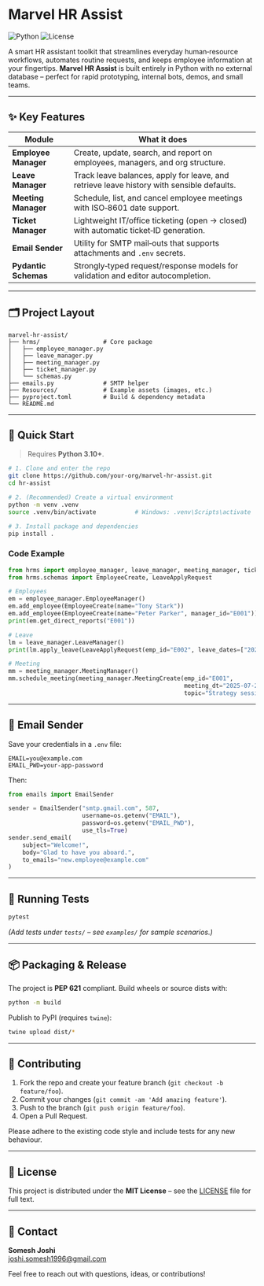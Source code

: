 # Marvel HR Assist

![Python](https://img.shields.io/badge/Python-3.10%2B-blue?logo=python)
![License](https://img.shields.io/badge/License-MIT-green)

A smart HR assistant toolkit that streamlines everyday human‑resource workflows, automates routine requests, and keeps employee information at your fingertips. **Marvel HR Assist** is built entirely in Python with no external database – perfect for rapid prototyping, internal bots, demos, and small teams.

---

## ✨ Key Features

| Module | What it does |
| ------ | ------------ |
| **Employee Manager** | Create, update, search, and report on employees, managers, and org structure. |
| **Leave Manager** | Track leave balances, apply for leave, and retrieve leave history with sensible defaults. |
| **Meeting Manager** | Schedule, list, and cancel employee meetings with ISO‑8601 date support. |
| **Ticket Manager** | Lightweight IT/office ticketing (open → closed) with automatic ticket‑ID generation. |
| **Email Sender** | Utility for SMTP mail‑outs that supports attachments and `.env` secrets. |
| **Pydantic Schemas** | Strongly‑typed request/response models for validation and editor autocompletion. |

---

## 🗂️ Project Layout

```
marvel-hr-assist/
├── hrms/                  # Core package
│   ├── employee_manager.py
│   ├── leave_manager.py
│   ├── meeting_manager.py
│   ├── ticket_manager.py
│   └── schemas.py
├── emails.py              # SMTP helper
├── Resources/             # Example assets (images, etc.)
├── pyproject.toml         # Build & dependency metadata
└── README.md
```

---

## 🚀 Quick Start

> Requires **Python 3.10+**.

```bash
# 1. Clone and enter the repo
git clone https://github.com/your‑org/marvel‑hr‑assist.git
cd hr‑assist

# 2. (Recommended) Create a virtual environment
python -m venv .venv
source .venv/bin/activate           # Windows: .venv\Scripts\activate

# 3. Install package and dependencies
pip install .
```

### Code Example

```python
from hrms import employee_manager, leave_manager, meeting_manager, ticket_manager
from hrms.schemas import EmployeeCreate, LeaveApplyRequest

# Employees
em = employee_manager.EmployeeManager()
em.add_employee(EmployeeCreate(name="Tony Stark"))
em.add_employee(EmployeeCreate(name="Peter Parker", manager_id="E001"))
print(em.get_direct_reports("E001"))

# Leave
lm = leave_manager.LeaveManager()
print(lm.apply_leave(LeaveApplyRequest(emp_id="E002", leave_dates=["2025‑07‑16"])))

# Meeting
mm = meeting_manager.MeetingManager()
mm.schedule_meeting(meeting_manager.MeetingCreate(emp_id="E001",
                                                  meeting_dt="2025‑07‑20T09:00:00",
                                                  topic="Strategy session"))
```

---

## 📧 Email Sender

Save your credentials in a `.env` file:

```
EMAIL=you@example.com
EMAIL_PWD=your‑app‑password
```

Then:

```python
from emails import EmailSender

sender = EmailSender("smtp.gmail.com", 587,
                     username=os.getenv("EMAIL"),
                     password=os.getenv("EMAIL_PWD"),
                     use_tls=True)
sender.send_email(
    subject="Welcome!",
    body="Glad to have you aboard.",
    to_emails="new.employee@example.com"
)
```

---

## 🧪 Running Tests

```bash
pytest
```

*(Add tests under `tests/` – see `examples/` for sample scenarios.)*

---

## 📦 Packaging & Release

The project is **PEP 621** compliant. Build wheels or source dists with:

```bash
python -m build
```

Publish to PyPI (requires `twine`):

```bash
twine upload dist/*
```

---

## 🤝 Contributing

1. Fork the repo and create your feature branch (`git checkout -b feature/foo`).
2. Commit your changes (`git commit -am 'Add amazing feature'`).
3. Push to the branch (`git push origin feature/foo`).
4. Open a Pull Request.

Please adhere to the existing code style and include tests for any new behaviour.

---

## 📄 License

This project is distributed under the **MIT License** – see the [LICENSE](LICENSE) file for full text.

---

## 👋 Contact

**Somesh Joshi**  
<joshi.somesh1996@gmail.com>

Feel free to reach out with questions, ideas, or contributions!
